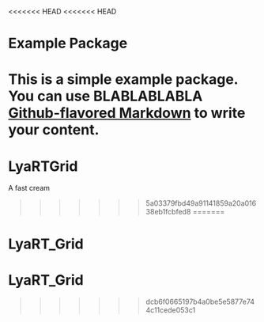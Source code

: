 <<<<<<< HEAD
<<<<<<< HEAD
# Example Package

This is a simple example package. You can use BLABLABLABLA
[Github-flavored Markdown](http://https://guides.github.com/features/mastering-markdown/)
to write your content.
=======
# LyaRTGrid
A fast cream
>>>>>>> 5a03379fbd49a91141859a20a01638eb1fcbfed8
=======
# LyaRT_Grid
# LyaRT_Grid
>>>>>>> dcb6f0665197b4a0be5e5877e744c11cede053c1
